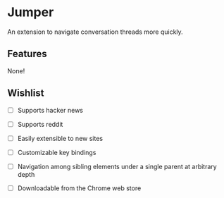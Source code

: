 # Jumper

An extension to navigate conversation threads more quickly.

## Features

None!

## Wishlist

* [ ] Supports hacker news
* [ ] Supports reddit
* [ ] Easily extensible to new sites
* [ ] Customizable key bindings
* [ ] Navigation among sibling elements under a single parent at arbitrary depth
* [ ] Downloadable from the Chrome web store

